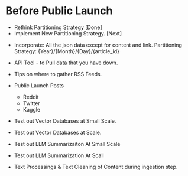# Before Public Launch
* Rethink Partitioning Strategy [Done]
* Implement New Partitioning Strategy. [Next]
- Incorporate: All the json data except for content and link. 
  Partitioning Strategy: {Year}/{Month}/{Day}/{article_id}
* API Tool - to Pull data that you have down. 
* Tips on where to gather RSS Feeds. 
* Public Launch Posts
    * Reddit
    * Twitter
    * Kaggle

* Test out Vector Databases at Small Scale.
* Test out Vector Databases at Scale. 
* Test out LLM Summarizaiton At Small Scale
* Test out LLM Summarization At Scall 

* Text Processings & Text Cleaning of Content during ingestion step.